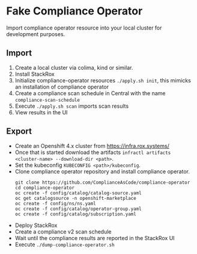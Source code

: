 # Fake Compliance Operator

Import compliance operator resource into your local cluster for development purposes.

## Import

1. Create a local cluster via colima, kind or similar.
2. Install StackRox
3. Initialize compliance-operator resources `./apply.sh init`, this mimicks an installation of compliance operator
5. Create a compliance scan schedule in Central with the name `compliance-scan-schedule`
6. Execute `./apply.sh scan` imports scan results
7. View results in the UI

## Export

 - Create an Openshift 4.x cluster from https://infra.rox.systems/
 - Once that is started download the artifacts `infractl artifacts <cluster-name> --download-dir <path>`.
 - Set the kubeconfig `KUBECONFIG <path>/kubeconfig`.
 - Clone compliance operator repository and install compliance operator.
   ```
   git clone https://github.com/ComplianceAsCode/compliance-operator
   cd compliance-operator
   oc create -f config/catalog/catalog-source.yaml
   oc get catalogsource -n openshift-marketplace
   oc create -f config/ns/ns.yaml
   oc create -f config/catalog/operator-group.yaml
   oc create -f config/catalog/subscription.yaml
   ```
 - Deploy StackRox
 - Create a compliance v2 scan schedule
 - Wait until the compliance results are reported in the StackRox UI
 - Execute `./dump-compliance-operator.sh`
